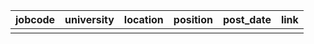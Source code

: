 | jobcode | university | location | position | post_date | link |
| ------- | ---------- | -------- | -------- | --------- | ---- |
|  |  |  |  |  |  |
